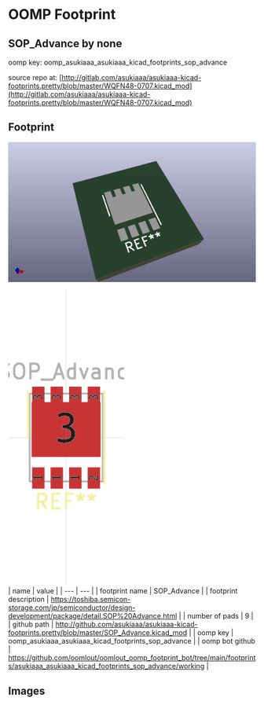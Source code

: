 # OOMP Footprint  
## SOP_Advance  by none  
  
oomp key: oomp_asukiaaa_asukiaaa_kicad_footprints_sop_advance  
  
source repo at: [http://gitlab.com/asukiaaa/asukiaaa-kicad-footprints.pretty/blob/master/WQFN48-0707.kicad_mod](http://gitlab.com/asukiaaa/asukiaaa-kicad-footprints.pretty/blob/master/WQFN48-0707.kicad_mod)  
## Footprint  
  
[![working_kicad_pcb_3d.png](working_kicad_pcb_3d_600.png)](working_kicad_pcb_3d.png)  
  
[![working.png](working_600.png)](working.png)  
| name | value | 
| --- | --- | 
| footprint name | SOP_Advance | 
| footprint description | https://toshiba.semicon-storage.com/jp/semiconductor/design-development/package/detail.SOP%20Advance.html | 
| number of pads | 9 | 
| github path | http://github.com/asukiaaa/asukiaaa-kicad-footprints.pretty/blob/master/SOP_Advance.kicad_mod | 
| oomp key | oomp_asukiaaa_asukiaaa_kicad_footprints_sop_advance | 
| oomp bot github | https://github.com/oomlout/oomlout_oomp_footprint_bot/tree/main/footprints/asukiaaa_asukiaaa_kicad_footprints_sop_advance/working | 
## Images  

